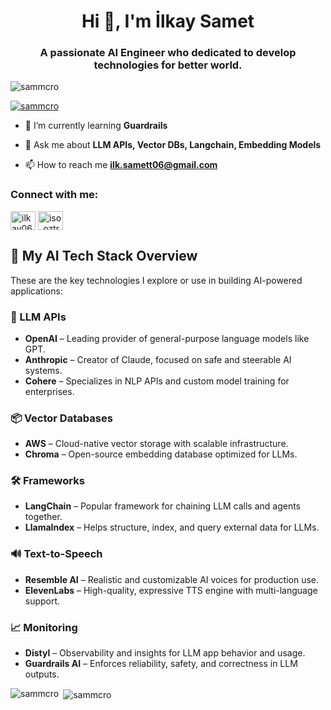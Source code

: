 <h1 align="center">Hi 👋, I'm İlkay Samet</h1>
<h3 align="center">A passionate AI Engineer who dedicated to develop technologies for better world.</h3>

<p align="left"> <img src="https://komarev.com/ghpvc/?username=sammcro&label=Profile%20views&color=0e75b6&style=flat" alt="sammcro" /> </p>

<p align="left"> <a href="https://github.com/ryo-ma/github-profile-trophy"><img src="https://github-profile-trophy.vercel.app/?username=sammcro" alt="sammcro" /></a> </p>

- 🌱 I’m currently learning **Guardrails**
  
- 💬 Ask me about **LLM APIs, Vector DBs, Langchain, Embedding Models**

- 📫 How to reach me **ilk.samett06@gmail.com**

<h3 align="left">Connect with me:</h3>
<p align="left">
<a href="https://linkedin.com/in/ilkay06" target="blank"><img align="center" src="https://raw.githubusercontent.com/rahuldkjain/github-profile-readme-generator/master/src/images/icons/Social/linked-in-alt.svg" alt="ilkay06" height="30" width="40" /></a>
<a href="https://www.hackerrank.com/iso_oztrk" target="blank"><img align="center" src="https://raw.githubusercontent.com/rahuldkjain/github-profile-readme-generator/master/src/images/icons/Social/hackerrank.svg" alt="iso_oztrk" height="30" width="40" /></a>
</p>

## 🚀 My AI Tech Stack Overview

These are the key technologies I explore or use in building AI-powered applications:

### 🧠 LLM APIs
- **OpenAI** – Leading provider of general-purpose language models like GPT.
- **Anthropic** – Creator of Claude, focused on safe and steerable AI systems.
- **Cohere** – Specializes in NLP APIs and custom model training for enterprises.

### 📦 Vector Databases
- **AWS** – Cloud-native vector storage with scalable infrastructure.
- **Chroma** – Open-source embedding database optimized for LLMs.

### 🛠 Frameworks
- **LangChain** – Popular framework for chaining LLM calls and agents together.
- **LlamaIndex** – Helps structure, index, and query external data for LLMs.

### 🔊 Text-to-Speech
- **Resemble AI** – Realistic and customizable AI voices for production use.
- **ElevenLabs** – High-quality, expressive TTS engine with multi-language support.

### 📈 Monitoring
- **Distyl** – Observability and insights for LLM app behavior and usage.
- **Guardrails AI** – Enforces reliability, safety, and correctness in LLM outputs.

<p><img align="left" src="https://github-readme-stats.vercel.app/api/top-langs?username=sammcro&show_icons=true&locale=en&layout=compact" alt="sammcro" /></p>

<p>&nbsp;<img align="center" src="https://github-readme-stats.vercel.app/api?username=sammcro&show_icons=true&locale=en" alt="sammcro" /></p>

